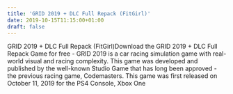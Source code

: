 ```yaml
---
title: 'GRID 2019 + DLC Full Repack (FitGirl)'
date: 2019-10-15T11:15:00+01:00
draft: false
---
```


GRID 2019 + DLC Full Repack (FitGirl)Download the GRID 2019 + DLC Full Repack Game for free - GRID 2019 is a car racing simulation game with real-world visual and racing complexity. This game was developed and published by the well-known Studio Game that has long been approved - the previous racing game, Codemasters. This game was first released on October 11, 2019 for the PS4 Console, Xbox One